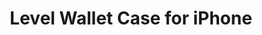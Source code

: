 ---
layout: project
title: "Level Wallet Case for iPhone"
client: "Patchworks"
year: "2018"
sector: "Consumer electronics, mobile accessories"
description: "An innovative wallet case made using only two parts."
brief: "Patchworks sought a patentable wallet case design that would securely hold one, two or three credit cards using minimal manufacturing."
solution: "We designed an innovative solution by utilizing the material properties for their best functional use. The case comprises two parts: a sturdy PC outer shell and a flexible TPU inner wrap. The TPU bumps designed into the back can flex to a flat position when cards are inserted, and return to their original form when cards are removed. The bumps flex slightly more with each additional card inserted. This unique bump mechanism securely holds one, two, or three cards without the risk of any falling out. The case has everything it needs and nothing more: a win-win product both for the customer and the manufacturer."
services:
 - "design research"
 - "ideation"
 - "innovation"
 - "user-centered design"
 - "prototyping"
 - "branding consistency"
 - "3D CAD modeling"
 - "surfacing"
 - "design documentation (tech pack)"
 - "collaboration with engineers and developers"
 - "manufacturing support"
link: "https://patchworks.us/products/iphone-se-2020-level-wallet?_pos=3&_sid=22835f7e4&_ss=r"
main_image: "/assets/images/projects/patchworks__wallet_case_iphone/h_w_Wallet Case.jpg"
images:
 - "/assets/images/projects/patchworks__wallet_case_iphone/p_w_Wallet Case_01.jpg"
 - "/assets/images/projects/patchworks__wallet_case_iphone/p_w_Wallet Case_02.jpg"
 - "/assets/images/projects/patchworks__wallet_case_iphone/p_w_Wallet Case_03.jpg"

---